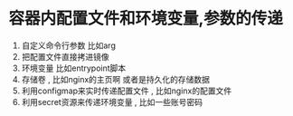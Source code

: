 # 容器内配置文件和环境变量,参数的传递

1. 自定义命令行参数 比如arg 
2. 把配置文件直接拷进镜像
3. 环境变量 比如entrypoint脚本
4. 存储卷 , 比如nginx的主页啊 或者是持久化的存储数据
5. 利用configmap来实时传递配置文件 , 比如nginx的配置文件
6. 利用secret资源来传递环境变量 , 比如一些账号密码